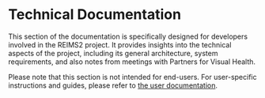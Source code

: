 # Technical Documentation

This section of the documentation is specifically designed for developers involved in the REIMS2 project. It provides insights into the technical aspects of the project, including its general architecture, system requirements, and also notes from meetings with Partners for Visual Health.

Please note that this section is not intended for end-users. For user-specific instructions and guides, please refer to [the user documentation](/).
